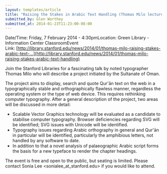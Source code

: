 ```yaml
---
layout: templates/article
title: "Raising the Stakes in Arabic Text Handling (Thomas Milo lecture)"
submitted_by: Glen Worthey
submitted_at: 2014-01-23T11:23:00-08:00
---
```



Date/Time: Friday, 7 February 2014 - 4:30pmLocation: Green Library - Information Center ClassroomEvent Link: [http://library.stanford.edu/news/2014/01/thomas-milo-raising-stakes-arabic-text-…](http://library.stanford.edu/news/2014/01/thomas-milo-raising-stakes-arabic-text-handling)

Join the Stanford Libraries for a fascinating talk by noted typographer Thomas Milo who will describe a project initiated by the Sultanate of Oman.


The project aims to display, search and quote Qur'ān text on the web in a typographically stable and orthographically flawless manner, regardless the operating system or the type of web device. This requires rethinking computer typography. After a general description of the project, two areas will be discussed in more detail:


* Scalable Vector Graphics technology will be evaluated as a candidate to stabilise computer typography. Browser deficiencies regarding SVG will be identified; SVG issues with Unicode will be identified.
* Typography issues regarding Arabic orthography in general and Qur'ān in particular will be identified, particularly the amphibious letters, not handled by any software to date.
* In addition to that a novel analysis of palaeographic Arabic script forms the basis for a new typeface to render the chapter headings.

The event is free and open to the public, but seating is limited. Please contact Sonia Lee <sonialee\_at\_stanford.edu> if you would like to attend.





